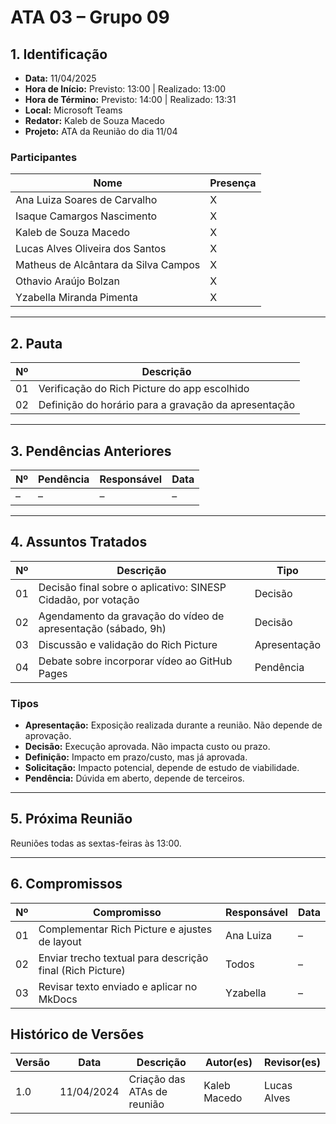 # ATA 03 – Grupo 09

## 1. Identificação

- **Data:** 11/04/2025  
- **Hora de Início:** Previsto: 13:00 | Realizado: 13:00  
- **Hora de Término:** Previsto: 14:00 | Realizado: 13:31  
- **Local:** Microsoft Teams  
- **Redator:** Kaleb de Souza Macedo  
- **Projeto:** ATA da Reunião do dia 11/04

### Participantes

| Nome                                     | Presença |
|------------------------------------------|----------|
| Ana Luiza Soares de Carvalho             | X        |
| Isaque Camargos Nascimento               | X        |
| Kaleb de Souza Macedo                    | X        |
| Lucas Alves Oliveira dos Santos          | X        |
| Matheus de Alcântara da Silva Campos     | X        |
| Othavio Araújo Bolzan                    | X        |
| Yzabella Miranda Pimenta                 | X        |

---

## 2. Pauta

| Nº  | Descrição                                      |
|-----|------------------------------------------------|
| 01  | Verificação do Rich Picture do app escolhido   |
| 02  | Definição do horário para a gravação da apresentação |

---

## 3. Pendências Anteriores

| Nº  | Pendência | Responsável | Data |
|-----|-----------|-------------|------|
| –   | –         | –           | –    |

---

## 4. Assuntos Tratados

| Nº  | Descrição                                                                    | Tipo         |
|-----|------------------------------------------------------------------------------|--------------|
| 01  | Decisão final sobre o aplicativo: SINESP Cidadão, por votação               | Decisão      |
| 02  | Agendamento da gravação do vídeo de apresentação (sábado, 9h)               | Decisão      |
| 03  | Discussão e validação do Rich Picture                                       | Apresentação |
| 04  | Debate sobre incorporar vídeo ao GitHub Pages                               | Pendência    |

### Tipos

- **Apresentação:** Exposição realizada durante a reunião. Não depende de aprovação.  
- **Decisão:** Execução aprovada. Não impacta custo ou prazo.  
- **Definição:** Impacto em prazo/custo, mas já aprovada.  
- **Solicitação:** Impacto potencial, depende de estudo de viabilidade.  
- **Pendência:** Dúvida em aberto, depende de terceiros.

---

## 5. Próxima Reunião

Reuniões todas as sextas-feiras às 13:00.

---

## 6. Compromissos

| Nº  | Compromisso                                              | Responsável | Data |
|-----|-----------------------------------------------------------|-------------|------|
| 01  | Complementar Rich Picture e ajustes de layout             | Ana Luiza   | –    |
| 02  | Enviar trecho textual para descrição final (Rich Picture) | Todos       | –    |
| 03  | Revisar texto enviado e aplicar no MkDocs                 | Yzabella    | –    |


## Histórico de Versões

| Versão | Data | Descrição | Autor(es) | Revisor(es) |
|--------|------|-----------|-----------|-------------|
| 1.0 | 11/04/2024 | Criação das ATAs de reunião | Kaleb Macedo | Lucas Alves |